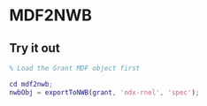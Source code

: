 # MDF2NWB

## Try it out
``` matlab
% Load the Grant MDF object first

cd mdf2nwb;
nwbObj = exportToNWB(grant, 'ndx-rnel', 'spec');
```